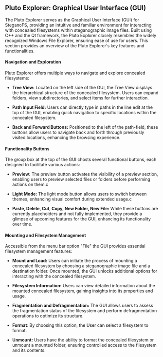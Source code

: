 ## Pluto Explorer: Graphical User Interface (GUI)

The Pluto Explorer serves as the Graphical User Interface (GUI) for SteganoFS, providing an intuitive and familiar environment for interacting with concealed filesystems within steganographic image files. Built using C++ and the Qt framework, the Pluto Explorer closely resembles the widely recognized Windows File Explorer, ensuring ease of use for users. This section provides an overview of the Pluto Explorer's key features and functionalities.



#### Navigation and Exploration

Pluto Explorer offers multiple ways to navigate and explore concealed filesystems:

- **Tree View:** Located on the left side of the GUI, the Tree View displays the hierarchical structure of the concealed filesystem. Users can expand folders, view subdirectories, and select items for further interaction.

- **Path Input Field:** Users can directly type in paths in the line edit at the top of the GUI, enabling quick navigation to specific locations within the concealed filesystem.

- **Back and Forward Buttons:** Positioned to the left of the path-field, these buttons allow users to navigate back and forth through previously visited locations, enhancing the browsing experience.



#### Functionality Buttons

The group box at the top of the GUI chosts several functional buttons, each designed to facilitate various actions:

- **Preview:** The preview button activates the visibility of a preview section, enabling users to preview selected files or folders before performing actions on them.c

- **Light Mode:** The light mode button allows users to switch between themes, enhancing visual comfort during extended usage.c

- **Paste, Delete, Cut, Copy, New Folder, New File:** While these buttons are currently placeholders and not fully implemented, they provide a glimpse of upcoming features for the GUI, enhancing its functionality over time.



#### Mounting and Filesystem Management

Accessible from the menu bar option "File" the GUI provides essential filesystem management features:

- **Mount and Load:** Users can initiate the process of mounting a concealed filesystem by choosing a steganographic image file and a destination folder. Once mounted, the GUI unlocks additional options for interacting with the concealed filesystem.

- **Filesystem Information:** Users can view detailed information about the mounted concealed filesystem, gaining insights into its properties and usage.

- **Fragmentation and Defragmentation:** The GUI allows users to assess the fragmentation status of the filesystem and perform defragmentation operations to optimize its structure.

- **Format**: By choosing this option, the User can select a filesystem to format.  

- **Unmount:** Users have the ability to format the concealed filesystem or unmount a mounted folder, ensuring controlled access to the filesystem and its contents.

